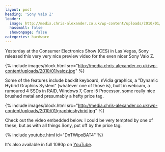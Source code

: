 ```yaml
---
layout: post
heading: 'Sony Vaio Z'
leader:
  image: http://media.chris-alexander.co.uk/wp-content/uploads/2010/01/vaioz.jpg
  hassmall: false
  showonpage: false
categories: hardware
---
```


Yesterday at the Consumer Electronics Show (CES) in Las Vegas, Sony released this very very nice preview video for the even nicer Sony Vaio Z.

{% include images/block.html src="http://media.chris-alexander.co.uk/wp-content/uploads/2010/01/vaioz.jpg" %}

Some of the features include backlit keyboard, nVidia graphics, a "Dynamic Hybrid Graphics System" (whatever one of those is), built in webcam, a rumoured 4 SSDs in RAID, Windows 7, Core i5 Processor, some really nice brushed metal and presumably a hefty price tag.

{% include images/block.html src="http://media.chris-alexander.co.uk/wp-content/uploads/2010/01/graphicshybrid.jpg" %}

Check out the video embedded below. I could be very tempted by one of these, but as with all things Sony, put off by the price tag.

{% include youtube.html id="DnTWipoBAT4" %}

It's also available in full 1080p on [YouTube](http://www.youtube.com/watch?v=DnTWipoBAT4).
